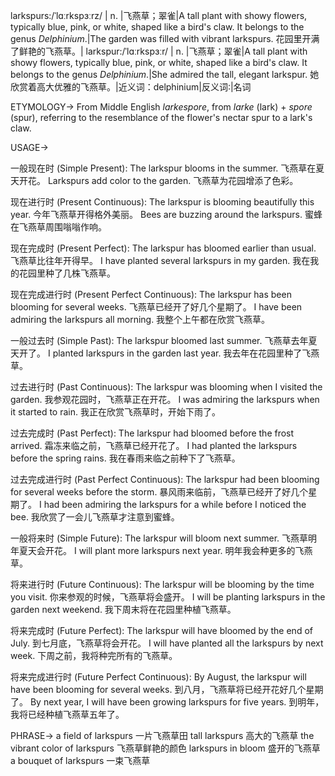 larkspurs:/ˈlɑːrkspɜːrz/ | n. |飞燕草；翠雀|A tall plant with showy flowers, typically blue, pink, or white, shaped like a bird's claw. It belongs to the genus *Delphinium*.|The garden was filled with vibrant larkspurs. 花园里开满了鲜艳的飞燕草。|
larkspur:/ˈlɑːrkspɜːr/ | n. |飞燕草；翠雀|A tall plant with showy flowers, typically blue, pink, or white, shaped like a bird's claw. It belongs to the genus *Delphinium*.|She admired the tall, elegant larkspur. 她欣赏着高大优雅的飞燕草。|近义词：delphinium|反义词:|名词


ETYMOLOGY->
From Middle English *larkespore*, from *larke* (lark) + *spore* (spur), referring to the resemblance of the flower's nectar spur to a lark's claw.


USAGE->

一般现在时 (Simple Present):
The larkspur blooms in the summer. 飞燕草在夏天开花。
Larkspurs add color to the garden. 飞燕草为花园增添了色彩。

现在进行时 (Present Continuous):
The larkspur is blooming beautifully this year. 今年飞燕草开得格外美丽。
Bees are buzzing around the larkspurs. 蜜蜂在飞燕草周围嗡嗡作响。

现在完成时 (Present Perfect):
The larkspur has bloomed earlier than usual. 飞燕草比往年开得早。
I have planted several larkspurs in my garden. 我在我的花园里种了几株飞燕草。

现在完成进行时 (Present Perfect Continuous):
The larkspur has been blooming for several weeks. 飞燕草已经开了好几个星期了。
I have been admiring the larkspurs all morning. 我整个上午都在欣赏飞燕草。

一般过去时 (Simple Past):
The larkspur bloomed last summer. 飞燕草去年夏天开了。
I planted larkspurs in the garden last year. 我去年在花园里种了飞燕草。

过去进行时 (Past Continuous):
The larkspur was blooming when I visited the garden. 我参观花园时，飞燕草正在开花。
I was admiring the larkspurs when it started to rain. 我正在欣赏飞燕草时，开始下雨了。

过去完成时 (Past Perfect):
The larkspur had bloomed before the frost arrived. 霜冻来临之前，飞燕草已经开花了。
I had planted the larkspurs before the spring rains. 我在春雨来临之前种下了飞燕草。

过去完成进行时 (Past Perfect Continuous):
The larkspur had been blooming for several weeks before the storm.  暴风雨来临前，飞燕草已经开了好几个星期了。
I had been admiring the larkspurs for a while before I noticed the bee. 我欣赏了一会儿飞燕草才注意到蜜蜂。

一般将来时 (Simple Future):
The larkspur will bloom next summer. 飞燕草明年夏天会开花。
I will plant more larkspurs next year. 明年我会种更多的飞燕草。

将来进行时 (Future Continuous):
The larkspur will be blooming by the time you visit. 你来参观的时候，飞燕草将会盛开。
I will be planting larkspurs in the garden next weekend. 我下周末将在花园里种植飞燕草。

将来完成时 (Future Perfect):
The larkspur will have bloomed by the end of July. 到七月底，飞燕草将会开花。
I will have planted all the larkspurs by next week.  下周之前，我将种完所有的飞燕草。

将来完成进行时 (Future Perfect Continuous):
By August, the larkspur will have been blooming for several weeks. 到八月，飞燕草将已经开花好几个星期了。
By next year, I will have been growing larkspurs for five years. 到明年，我将已经种植飞燕草五年了。



PHRASE->
a field of larkspurs  一片飞燕草田
tall larkspurs  高大的飞燕草
the vibrant color of larkspurs  飞燕草鲜艳的颜色
larkspurs in bloom  盛开的飞燕草
a bouquet of larkspurs 一束飞燕草
